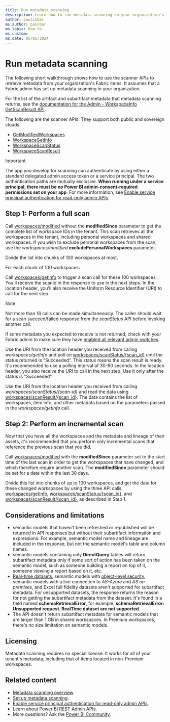 ```yaml
---
title: Run metadata scanning
description: Learn how to run metadata scanning on your organization's workspaces to get metadata about your organization's Fabric items.
author: paulinbar
ms.author: painbar
ms.topic: how-to
ms.custom:
ms.date: 05/01/2024
---
```


# Run metadata scanning

The following short walkthrough shows how to use the scanner APIs to retrieve metadata from your organization's Fabric items. It assumes that a Fabric admin has set up metadata scanning in your organization.

For the list of the artifact and subartifact metadata that metadata scanning returns, see the [documentation for the Admin - WorkspaceInfo GetScanResult API](/rest/api/power-bi/admin/workspace-info-get-scan-result).

The following are the scanner APIs. They support both public and sovereign clouds.

* [GetModifiedWorkspaces](/rest/api/power-bi/admin/workspace-info-get-modified-workspaces)
* [WorkspaceGetInfo](/rest/api/power-bi/admin/workspace-info-post-workspace-info)
* [WorkspaceScanStatus](/rest/api/power-bi/admin/workspace-info-get-scan-status)
* [WorkspaceScanResult](/rest/api/power-bi/admin/workspace-info-get-scan-result)

> [!IMPORTANT]
> The app you develop for scanning can authenticate by using either a standard delegated admin access token or a service principal. The two authentication paths are mutually exclusive. **When running under a service principal, there must be no Power BI admin-consent-required permissions set on your app**. For more information, see [Enable service principal authentication for read-only admin APIs](../admin/metadata-scanning-enable-read-only-apis.md).

## Step 1: Perform a full scan

Call [workspaces/modified](/rest/api/power-bi/admin/workspace-info-get-modified-workspaces) without the **modifiedSince** parameter to get the complete list of workspace IDs in the tenant. This scan retrieves all the workspaces in the tenant, including personal workspaces and shared workspaces. If you wish to exclude personal workspaces from the scan, use the *workspaces/modified* **excludePersonalWorkspaces** parameter.

Divide the list into chunks of 100 workspaces at most.

For each chunk of 100 workspaces:

Call [workspaces/getInfo](/rest/api/power-bi/admin/workspace-info-post-workspace-info) to trigger a scan call for these 100 workspaces. You'll receive the scanId in the response to use in the next steps. In the location header, you'll also receive the Uniform Resource Identifier (URI) to call for the next step.

>[!NOTE]
> Not more than 16 calls can be made simultaneously. The caller should wait for a scan succeed/failed response from the *scanStatus* API before invoking another call.
>
> If some metadata you expected to receive is not returned, check with your Fabric admin to make sure they have [enabled all relevant admin switches](../admin/metadata-scanning-setup.md).

Use the URI from the location header you received from calling *workspaces/getInfo* and poll on [workspaces/scanStatus/{scan_id}](/rest/api/power-bi/admin/workspace-info-get-scan-status) until the status returned is "Succeeded". This status means the scan result is ready. It's recommended to use a polling interval of 30-60 seconds. In the location header, you also receive the URI to call in the next step. Use it only after the status is "Succeeded".

Use the URI from the location header you received from calling *workspaces/scanStatus/{scan-id}* and read the data using [workspaces/scanResult/{scan_id}](/rest/api/power-bi/admin/workspace-info-get-scan-result). The data contains the list of workspaces, item info, and other metadata based on the parameters passed in the *workspaces/getInfo* call.

## Step 2: Perform an incremental scan

Now that you have all the workspaces and the metadata and lineage of their assets, it's recommended that you perform only incremental scans that reference the previous scan that you did.

Call [workspaces/modified](/rest/api/power-bi/admin/workspace-info-get-modified-workspaces) with the **modifiedSince** parameter set to the start time of the last scan in order to get the workspaces that have changed, and which therefore require another scan. The **modifiedSince** parameter should be set for a date within the last 30 days.

Divide this list into chunks of up to 100 workspaces, and get the data for these changed workspaces by using the three API calls, [workspaces/getInfo](/rest/api/power-bi/admin/workspace-info-post-workspace-info), [workspaces/scanStatus/{scan_id}](/rest/api/power-bi/admin/workspace-info-get-scan-status), and [workspaces/scanResult/{scan_id}](/rest/api/power-bi/admin/workspace-info-get-scan-result), as described in Step 1.

## Considerations and limitations

* semantic models that haven't been refreshed or republished will be returned in API responses but without their subartifact information and expressions. For example, semantic model name and lineage are included in the response, but not the semantic model's table and column names.
* semantic models containing only **DirectQuery** tables will return subartifact metadata only if some sort of action has been taken on the semantic model, such as someone building a report on top of it, someone viewing a report based on it, etc.
* [Real-time datasets](/power-bi/connect-data/service-real-time-streaming), semantic models with [object-level security](https://powerbi.microsoft.com/blog/object-level-security-ols-is-now-generally-available-in-power-bi-premium-and-pro/), semantic models with a live connection to *AS-Azure* and *AS on-premises*, and Excel full fidelity datasets aren't supported for subartifact metadata. For unsupported datasets, the response returns the reason for not getting the subartifact metadata from the dataset. It's found in a field named **schemaRetrievalError**, for example, **schemaRetrievalError: Unsupported request. RealTime dataset are not supported**.
* The API doesn't return subartifact metadata for semantic models that are larger than 1 GB in shared workspaces. In Premium workspaces, there's no size limitation on semantic models.

## Licensing

Metadata scanning requires no special license. It works for all of your tenant's metadata, including that of items located in non-Premium workspaces.

## Related content

* [Metadata scanning overview](./metadata-scanning-overview.md)
* [Set up metadata scanning](../admin/metadata-scanning-setup.md).
* [Enable service principal authentication for read-only admin APIs](../admin/metadata-scanning-enable-read-only-apis.md).
* Learn about [Power BI REST Admin APIs](/rest/api/power-bi/admin).
* More questions? Ask the [Power BI Community](https://community.powerbi.com).
